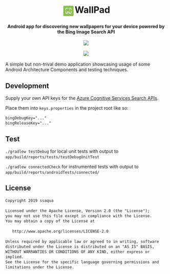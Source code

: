 <h1 align="center"><img src="/app/src/main/res/mipmap-xxxhdpi/ic_launcher.png" align="top" height="40">WallPad</h1>

<h4 align="center">Android app for discovering new wallpapers for your device powered by the Bing Image Search API</h4>

<p align="center"><a href="https://circleci.com/gh/ssaqua/WallPad"><img src="https://circleci.com/gh/ssaqua/WallPad.svg?style=shield"></a></p>

<p align="center"><img src="https://user-images.githubusercontent.com/5179255/64467040-28ee7c00-d169-11e9-9ca1-c4b5b50bbe64.gif" height="480"></p>

A simple but non-trival demo application showcasing usage of some Android Architecture Components and testing techniques.

## Development

Supply your own API keys for the [Azure Cognitive Services Search APIs](https://azure.microsoft.com/en-us/services/cognitive-services/bing-image-search-api/).

Place them into `keys.properties` in the project root like so:

```
bingDebugKey="..."
bingReleaseKey="..."
```

## Test

`./gradlew testDebug` for local unit tests with output to `app/build/reports/tests/testDebugUnitTest`

`./gradlew connectedCheck` for instrumented tests with output to `app/build/reports/androidTests/connected/`

## License

    Copyright 2019 ssaqua

    Licensed under the Apache License, Version 2.0 (the "License");
    you may not use this file except in compliance with the License.
    You may obtain a copy of the License at

       http://www.apache.org/licenses/LICENSE-2.0

    Unless required by applicable law or agreed to in writing, software
    distributed under the License is distributed on an "AS IS" BASIS,
    WITHOUT WARRANTIES OR CONDITIONS OF ANY KIND, either express or implied.
    See the License for the specific language governing permissions and
    limitations under the License.
